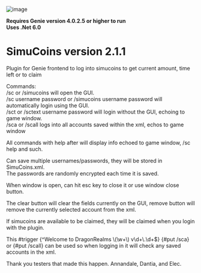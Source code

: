 ![image](https://user-images.githubusercontent.com/28072996/230968213-94371d57-4573-4d6f-b7f5-7171d18985a4.png)

**Requires Genie version 4.0.2.5 or higher to run**<br>
**Uses .Net 6.0**
# SimuCoins version 2.1.1
Plugin for Genie frontend to log into simucoins to get current amount, time left or to claim

Commands:<br>
/sc or /simucoins will open the GUI.<br>
/sc username password or /simucoins username password will automatically login using the GUI.<br>
/sct or /sctext username password will login without the GUI, echoing to game window.<br>
/sca or /scall logs into all accounts saved within the xml, echos to game window

All commands with help after will display info echoed to game window, /sc help and such.

Can save multiple usernames/passwords, they will be stored in SimuCoins.xml.<br>
The passwords are randomly encrypted each time it is saved.

When window is open, can hit esc key to close it or use window close button.

The clear button will clear the fields currently on the GUI, remove button will remove the currently selected account from the xml.

If simucoins are available to be claimed, they will be claimed when you login with the plugin.

This #trigger {^Welcome to DragonRealms \\(\w+\\) v\d+\\.\d+$} {#put /sca} or {#put /scall} can be used so when logging in it will check any saved accounts in the xml.

Thank you testers that made this happen. Annandale, Dantia, and Elec.
